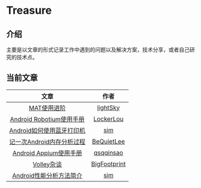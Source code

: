# Treasure


## 介绍  
主要是以文章的形式记录工作中遇到的问题以及解决方案，技术分享，或者自己研究的技术点。

## 当前文章  

|文章 				| 作者				 |
|:--------------:|:--------------: |
|[MAT使用进阶](public/lightsky/mat_usage/mat_usage.md) | [lightSky](https://github.com/lightSky) |
|[Android Robotium使用手册](public/lockerlou/android_robotium/android_robotium.md) | [LockerLou](https://github.com/Locker-Lou) |
|[Android如何使用蓝牙打印机](public/sim/Android如何使用蓝牙打印机/Android如何使用蓝牙打印机.md) | [sim](https://github.com/grushy) |
|[记一次Android内存分析过程](public/bequietlee/high_memory_analyze/high_memory_analyze.md) | [BeQuietLee](https://github.com/bequietlee) |
|[Android Appium使用手册](public/qsqqinsao/android_appium/android_appium.md) | [qsqqinsao](https://github.com/qsqqinsao) |
|[Volley杂谈](public/bigfootprint/Volley杂谈/Volley杂谈.md) | [BigFootprint](https://github.com/BigFootprint) |
|[Android性能分析方法简介](public/sim/Android性能分析方法简介/Android性能分析方法简介.md) | [sim](https://github.com/grushy)|


